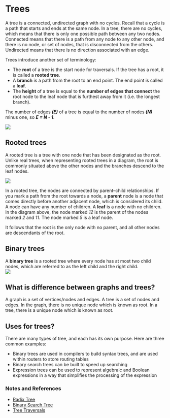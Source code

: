 # Trees

A tree is a connected, undirected graph with no cycles. Recall that a cycle is a path that starts and ends at the same node. In a tree, there are no cycles, which means that there is only one possible path between any two nodes. Connected means that there is a path from any node to any other node, and there is no node, or set of nodes, that is disconnected from the others. Undirected means that there is no direction associated with an edge.

Trees introduce another set of terminology:

- The **root** of a tree is the start node for traversals. If the tree has a root, it is called a **rooted tree**.
- A **branch** is a path from the root to an end point. The end point is called a **leaf**.
- The **height** of a tree is equal to the **number of edges that connect** the root node to the leaf node that is furthest away from it (i.e. the longest branch).

The number of edges _**(E)**_ of a tree is equal to the number of nodes _**(N)**_ minus one, so _**E = N - 1**_.

![](https://isaaccomputerscience.org/api/v2.22.5/api/images/content/computer_science/data_structures_and_algorithms/data_structures/figures/isaac_cs_dsa_data_struct_tree_structure.png)

## Rooted trees

A rooted tree is a tree with one node that has been designated as the root. Unlike real trees, when representing rooted trees in a diagram, the root is commonly situated above the other nodes and the branches descend to the leaf nodes.

![](https://isaaccomputerscience.org/api/v2.22.5/api/images/content/computer_science/data_structures_and_algorithms/data_structures/figures/isaac_cs_dsa_data_struct_rooted_tree.png)

In a rooted tree, the nodes are connected by parent–child relationships. If you mark a path from the root towards a node, a **parent** node is a node that comes directly before another adjacent node, which is considered its child. A node can have any number of children. A **leaf** is a node with no children. In the diagram above, the node marked _12_ is the parent of the nodes marked _2_ and _11_. The node marked _5_ is a leaf node.

It follows that the root is the only node with no parent, and all other nodes are descendants of the root.

## Binary trees

A **binary tree** is a rooted tree where every node has at most two child nodes, which are referred to as the left child and the right child.  
![](https://isaaccomputerscience.org/api/v2.22.5/api/images/content/computer_science/data_structures_and_algorithms/data_structures/figures/isaac_cs_dsa_data_struct_annotated_binary_tree.png)

## What is difference between graphs and trees?

A graph is a set of vertices/nodes and edges. A tree is a set of nodes and edges. In the graph, there is no unique node which is known as root. In a tree, there is a unique node which is known as root.

## Uses for trees?

There are many types of tree, and each has its own purpose. Here are three common examples:

- Binary trees are used in compilers to build syntax trees, and are used within routers to store routing tables
- Binary search trees can be built to speed up searching
- Expression trees can be used to represent algebraic and Boolean expressions in a way that simplifies the processing of the expression

### Notes and References

- [Radix Tree](https://en.wikipedia.org/wiki/Radix_tree)
- [Binary Search Tree](https://en.wikipedia.org/wiki/Binary_search_tree)
- [Tree Traversals](https://isaaccomputerscience.org/concepts/dsa_datastruct_tree_traversals?examBoard=all&stage=all&topic=data_structures)
